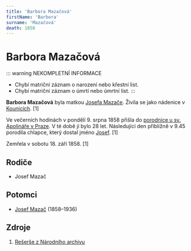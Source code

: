 ```yaml
---
title: 'Barbora Mazačová'
firstName: 'Barbora'
surname: 'Mazačová'
death: 1858
---
```


# Barbora Mazačová

::: warning NEKOMPLETNÍ INFORMACE
- Chybí matriční záznam o narození nebo křestní list.
- Chybí matriční záznam o úmrtí nebo úmrtní list.
:::

**Barbora Mazačová** byla matkou [Josefa Mazače](mazac-josef-1858.md). Živila se jako nádenice v [Kounicích](https://cs.wikipedia.org/wiki/Kounice). \[1\]

Ve večerních hodinách v pondělí 9. srpna 1858 přišla do [porodnice u sv. Apolináře v Praze](https://cs.wikipedia.org/wiki/Zemsk%C3%A1_porodnice_u_Apolin%C3%A1%C5%99e). V té době jí bylo 28 let. Následující den přibližně v 9.45 porodila chlapce, který dostal jméno [Josef](mazac-josef-1858.md). \[1\]

Zemřela v sobotu 18. září 1858. \[1\]


## Rodiče

- Josef Mazač


## Potomci

- [Josef Mazač](mazac-josef-1858.md) (1858–1936)


## Zdroje

1. [Rešerše z Národního archivu](../D01_02_Prvopis_verze_3EEA4C20.pdf)